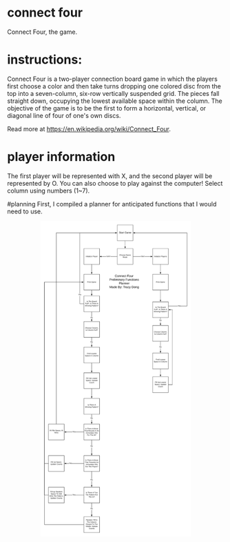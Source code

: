 # connect four
Connect Four, the game.

# instructions:
Connect Four is a two-player connection board game in which the players first choose a color and then take turns dropping one colored disc from the top into a seven-column, six-row vertically suspended grid. The pieces fall straight down, occupying the lowest available space within the column. The objective of the game is to be the first to form a horizontal, vertical, or diagonal line of four of one's own discs.

Read more at https://en.wikipedia.org/wiki/Connect_Four.

# player information
The first player will be represented with X, and the second player will be represented by O. You can also choose to play against the computer! Select column using numbers (1~7).

#planning
First, I compiled a planner for anticipated functions that I would need to use.
<p align="center">
  <img src="Connect_Four_Functions_Planner.png" width="350">
</p>

